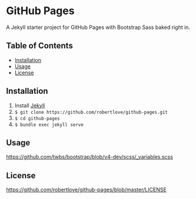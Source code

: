 # GitHub Pages

A Jekyll starter project for GitHub Pages with Bootstrap Sass baked right in.

## Table of Contents

- [Installation](#installation)
- [Usage](#usage)
- [License](#license)

## Installation

1. Install [Jekyll](https://jekyllrb.com/)
1. `$ git clone https://github.com/robertlove/github-pages.git`
1. `$ cd github-pages`
1. `$ bundle exec jekyll serve`

## Usage

https://github.com/twbs/bootstrap/blob/v4-dev/scss/_variables.scss

## License

https://github.com/robertlove/github-pages/blob/master/LICENSE
